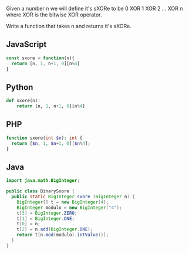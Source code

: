 Given a number n we will define it's sXORe to be 0 XOR 1 XOR 2 ... XOR n where XOR is the bitwise XOR operator.

Write a function that takes n and returns it's sXORe.


## JavaScript
```js
const sxore = function(n){
  return [n, 1, n+1, 0][n%4]
}
```

## Python
```python
def sxore(n):
    return [n, 1, n+1, 0][n%4]
```

## PHP
```php
function sxore(int $n): int {
  return [$n, 1, $n+1, 0][$n%4];
}
```

## Java
```java
import java.math.BigInteger;

public class BinarySxore {
  public static BigInteger sxore (BigInteger n) {
    BigInteger[] t = new BigInteger[4];
    BigInteger modulo = new BigInteger("4");
    t[3] = BigInteger.ZERO;
    t[1] = BigInteger.ONE;
    t[0] = n;
    t[2] = n.add(BigInteger.ONE);
    return t[n.mod(modulo).intValue()];
  }
}
```